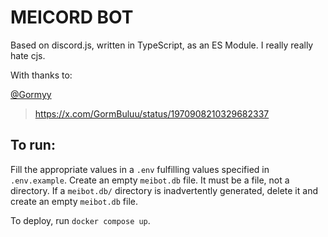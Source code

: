 # MEICORD BOT

Based on discord.js, written in TypeScript, as an ES Module. I really really hate cjs.

With thanks to:

[@Gormyy](https://github.com/Gormyy)
> https://x.com/GormBuluu/status/1970908210329682337

## To run:

Fill the appropriate values in a `.env` fulfilling values specified in `.env.example`.
Create an empty `meibot.db` file. It must be a file, not a directory. If a `meibot.db/` directory is inadvertently generated, delete it and create an empty `meibot.db` file.

To deploy, run `docker compose up`.
